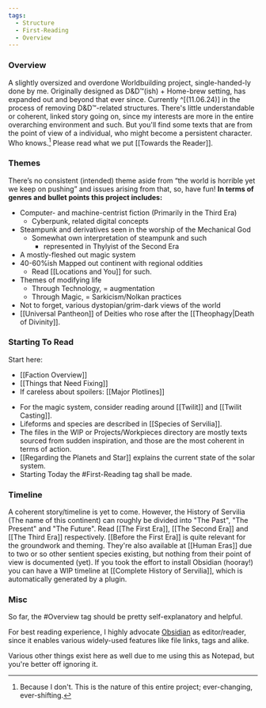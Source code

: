```yaml
---
tags:
  - Structure
  - First-Reading
  - Overview
---
```

### Overview
A slightly oversized and overdone Worldbuilding project, single-handed-ly done by me. 
Originally designed as D&D™(ish) + Home-brew setting, has expanded out and beyond that ever since. Currently ^[(11.06.24)] in the process of removing D&D™-related structures. 
There's little understandable or coherent, linked story going on, since my interests are more in the entire overarching environment and such. But you'll find some texts that are from the point of view of a individual, who might become a persistent character. Who knows.[^1]
Please read what we put [[Towards the Reader]].  
### Themes
There’s no consistent (intended) theme aside from “the world is horrible yet we keep on pushing” and issues arising from that, so, have fun! 
**In terms of genres and bullet points this project includes:**
- Computer- and machine-centrist fiction (Primarily in the Third Era)
	- Cyberpunk, related digital concepts 
- Steampunk and derivatives seen in the worship of the Mechanical God
	- Somewhat own interpretation of steampunk and such
		- represented in Thylyist of the Second Era
- A mostly-fleshed out magic system
- 40-60%ish Mapped out continent with regional oddities
	- Read [[Locations and You]] for such. 
- Themes of modifying life
	- Through Technology, = augmentation
	- Through Magic, = Sarkicism/Nolkan practices
- Not to forget, various dystopian/grim-dark views of the world
- [[Universal Pantheon]] of Deities who rose after the [[Theophagy|Death of Divinity]]. 
### Starting To Read
Start here: 
- [[Faction Overview]]
- [[Things that Need Fixing]]
- If careless about spoilers: [[Major Plotlines]]
* For the magic system, consider reading around [[Twilit]] and [[Twilit Casting]]. 
* Lifeforms and species are described in [[Species of Servilia]]. 
* The files in the WIP or Projects/Workpieces directory are mostly texts sourced from sudden inspiration, and those are the most coherent in terms of action. 
* [[Regarding the Planets and Star]] explains the current state of the solar system. 
* Starting Today the #First-Reading tag shall be made. 
### Timeline
A coherent story/timeline is yet to come. 
However, the History of Servilia (The name of this continent) can roughly be divided into "The Past", "The Present" and "The Future".
Read [[The First Era]], [[The Second Era]] and [[The Third Era]] respectively. 
[[Before the First Era]] is quite relevant for the groundwork and theming. 
They're also available at [[Human Eras]] due to two or so other sentient species existing, but nothing from their point of view is documented (yet). 
If you took the effort to install Obsidian (hooray!) you can have a WIP timeline at [[Complete History of Servilia]], which is automatically generated by a plugin. 
### Misc
So far, the #Overview tag should be pretty self-explanatory and helpful. 

For best reading experience, I highly advocate [Obsidian]([https://obsidian.md](https://obsidian.md/)) as editor/reader, since it enables various widely-used features like file links, tags and alike. 

Various other things exist here as well due to me using this as Notepad, but you're better off ignoring it. 


[^1]:  Because I don't. This is the nature of this entire project; ever-changing, ever-shifting.